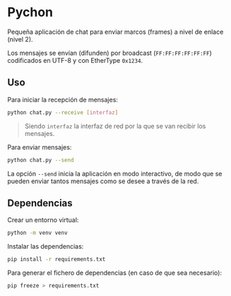 # Pychon

Pequeña aplicación de chat para enviar marcos (frames) a nivel de enlace (nivel 2).

Los mensajes se envían (difunden) por broadcast (`FF:FF:FF:FF:FF:FF`) codificados en UTF-8 y con EtherType `0x1234`.

## Uso

Para iniciar la recepción de mensajes:

```bash
python chat.py --receive [interfaz]
```

> Siendo `interfaz` la interfaz de red por la que se van recibir los mensajes.

Para enviar mensajes:

```bash
python chat.py --send
```

La opción `--send` inicia la aplicación en modo interactivo, de modo que se pueden enviar tantos mensajes como se desee a través de la red.

## Dependencias

Crear un entorno virtual:

```bash
python -m venv venv
```

Instalar las dependencias:

```bash
pip install -r requirements.txt
```

Para generar el fichero de dependencias (en caso de que sea necesario):

```bash
pip freeze > requirements.txt
```



